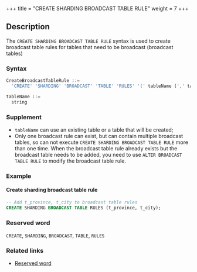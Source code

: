+++
title = "CREATE SHARDING BROADCAST TABLE RULE"
weight = 7
+++

## Description

The `CREATE SHARDING BROADCAST TABLE RULE` syntax is used to create broadcast table rules for tables that need to be
broadcast (broadcast tables)

### Syntax

```sql
CreateBroadcastTableRule ::=
  'CREATE' 'SHARDING' 'BROADCAST' 'TABLE' 'RULES' '(' tableName (',' tableName)* ')'

tableName ::=
  string
```

### Supplement

- `tableName` can use an existing table or a table that will be created;
- Only one broadcast rule can exist, but can contain multiple broadcast tables, so can not
  execute `CREATE SHARDING BROADCAST TABLE RULE` more than one time. When the broadcast table rule already exists but
  the broadcast table needs to be added, you need to use `ALTER BROADCAST TABLE RULE` to modify the broadcast table rule.

### Example

#### Create sharding broadcast table rule

```sql
-- Add t_province, t_city to broadcast table rules
CREATE SHARDING BROADCAST TABLE RULES (t_province, t_city);
```

### Reserved word

`CREATE`, `SHARDING`, `BROADCAST`, `TABLE`, `RULES`

### Related links

- [Reserved word](/en/reference/distsql/syntax/reserved-word/)
